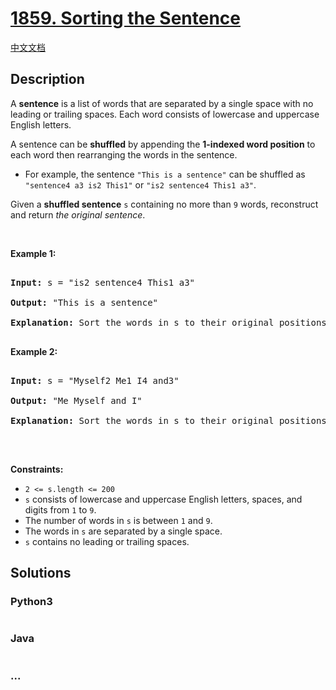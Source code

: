 # [1859. Sorting the Sentence](https://leetcode.com/problems/sorting-the-sentence)

[中文文档](/solution/1800-1899/1859.Sorting%20the%20Sentence/README.md)

## Description

<p>A <strong>sentence</strong> is a list of words that are separated by a single space with no leading or trailing spaces. Each word consists of lowercase and uppercase English letters.</p>



<p>A sentence can be <strong>shuffled</strong> by appending the <strong>1-indexed word position</strong> to each word then rearranging the words in the sentence.</p>



<ul>
	<li>For example, the sentence <code>&quot;This is a sentence&quot;</code> can be shuffled as <code>&quot;sentence4 a3 is2 This1&quot;</code> or <code>&quot;is2 sentence4 This1 a3&quot;</code>.</li>
</ul>



<p>Given a <strong>shuffled sentence</strong> <code>s</code> containing no more than <code>9</code> words, reconstruct and return <em>the original sentence</em>.</p>



<p>&nbsp;</p>

<p><strong>Example 1:</strong></p>



<pre>

<strong>Input:</strong> s = &quot;is2 sentence4 This1 a3&quot;

<strong>Output:</strong> &quot;This is a sentence&quot;

<strong>Explanation:</strong> Sort the words in s to their original positions &quot;This1 is2 a3 sentence4&quot;, then remove the numbers.

</pre>



<p><strong>Example 2:</strong></p>



<pre>

<strong>Input:</strong> s = &quot;Myself2 Me1 I4 and3&quot;

<strong>Output:</strong> &quot;Me Myself and I&quot;

<strong>Explanation:</strong> Sort the words in s to their original positions &quot;Me1 Myself2 and3 I4&quot;, then remove the numbers.

</pre>



<p>&nbsp;</p>

<p><strong>Constraints:</strong></p>



<ul>
	<li><code>2 &lt;= s.length &lt;= 200</code></li>
	<li><code>s</code> consists of lowercase and uppercase English letters, spaces, and digits from <code>1</code> to <code>9</code>.</li>
	<li>The number of words in <code>s</code> is between <code>1</code> and <code>9</code>.</li>
	<li>The words in <code>s</code> are separated by a single space.</li>
	<li><code>s</code> contains no leading or trailing spaces.</li>
</ul>

## Solutions

<!-- tabs:start -->

### **Python3**

```python

```

### **Java**

```java

```

### **...**

```

```

<!-- tabs:end -->
